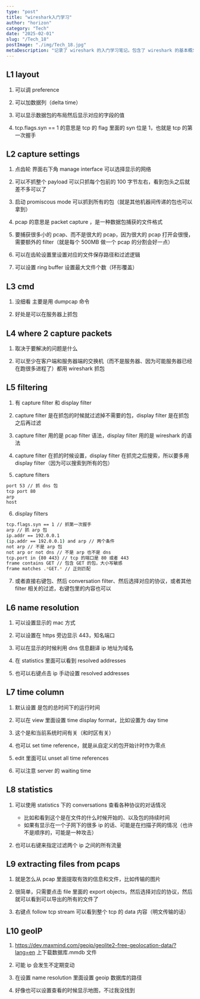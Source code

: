 ```yaml
---
type: "post"
title: "wireshark入门学习"
author: "horizon"
category: "Tech"
date: "2025-02-01"
slug: "/Tech_18"
postImage: "./img/Tech_18.jpg"
metaDescription: "记录了 wireshark 的入门学习笔记。包含了 wireshark 的基本概念、wireshark 的基本操作、wireshark 的抓包设置、wireshark 的过滤设置、wireshark 的文件提取等内容。"
---
```


## L1 layout

1. 可以调 preference

2. 可以加数据列（delta time）

3. 可以显示数据包的布局然后显示对应的字段的值

4. tcp.flags.syn == 1 的意思是 tcp 的 flag 里面的 syn 位是 1，也就是 tcp 的第一次握手

## L2 capture settings

1. 点齿轮 界面右下角 manage interface 可以选择显示的网络

2. 可以不抓整个 payload 可以只抓每个包前的 100 字节左右，看到包头之后就差不多可以了

3. 启动 promiscous mode 可以抓到所有的包（就是其他机器间传递的包也可以拿到）

4. pcap 的意思是 packet capture ，是一种数据包捕获的文件格式

5. 要捕获很多小的 pcap、而不是很大的 pcap，因为很大的 pcap 打开会很慢，需要额外的 filter（就是每个 500MB 做一个 pcap 的分割会好一点）

6. 可以在齿轮设置里设置对应的文件保存路径和过滤逻辑

7. 可以设置 ring buffer 设置最大文件个数（环形覆盖）

## L3 cmd

1. 没细看 主要是用 dumpcap 命令

2. 好处是可以在服务器上抓包

## L4 where 2 capture packets

1. 取决于要解决的问题是什么

2. 可以至少在客户端和服务器端的交换机（而不是服务器、因为可能服务器已经在跑很多进程了）都用 wireshark 抓包

## L5 filtering

1. 有 capture filter 和 display filter

2. capture filter 是在抓包的时候就过滤掉不需要的包，display filter 是在抓包之后再过滤

3. capture filter 用的是 pcap filter 语法，display filter 用的是 wireshark 的语法

4. capture filter 在抓的时候设置，display filter 在抓完之后搜索，所以要多用 display filter（因为可以搜索到所有的包）

5. capture filters

```bash
port 53 // 抓 dns 包
tcp port 80
arp
host
```

6. display filters

```bash
tcp.flags.syn == 1 // 抓第一次握手
arp // 抓 arp 包
ip.addr == 192.0.0.1
(ip.addr == 192.0.0.1) and arp // 两个条件
not arp // 不是 arp 包
not arp or not dns // 不是 arp 也不是 dns
tcp.port in {80 443} // tcp 的端口是 80 或者 443
frame contains GET // 包含 GET 的包，大小写敏感
frame matches .*GET.* // 正则匹配
```

7. 或者直接右键包、然后 conversation filter、然后选择对应的协议，或者其他 filter 相关的过滤，右键包里的内容也可以

## L6 name resolution

1. 可以设置显示的 mac 方式

2. 可以设置在 https 旁边显示 443，知名端口

3. 可以在显示的时候利用 dns 信息翻译 ip 地址为域名

4. 在 statistics 里面可以看到 resolved addresses

5. 也可以右键点击 ip 手动设置 resolved addresses

## L7 time column

1. 默认设置 是包的总时间下的运行时间

2. 可以在 view 里面设置 time display format，比如设置为 day time

3. 这个是和当前系统时间有关（和时区有关）

4. 也可以 set time reference，就是从自定义的包开始计时作为零点

5. edit 里面可以 unset all time references

6. 可以注意 server 的 waiting time

## L8 statistics

1. 可以使用 statistics 下的 conversations 查看各种协议的对话情况

   - 比如和看到这个是在文件的什么时候开始的、以及包的持续时间
   - 如果有显示在一个子网下的很多 ip 的话、可能是在扫描子网的情况（也许不是顺序的，可能是一种攻击）

2. 也可以右键来指定过滤两个 ip 之间的所有流量

## L9 extracting files from pcaps

1. 就是怎么从 pcap 里面提取有效的信息和文件，比如传输的图片

2. 很简单，只需要点击 file 里面的 export objects，然后选择对应的协议，然后就可以看到可以导出的所有的文件了

3. 右键点 follow tcp stream 可以看到整个 tcp 的 data 内容（明文传输的话）

## L10 geoIP

1. https://dev.maxmind.com/geoip/geolite2-free-geolocation-data/?lang=en 上下载数据库.mmdb 文件

2. 可能 ip 会发生不定期变动

3. 在设置 name resolution 里面设置 geoip 数据库的路径

4. 好像也可以设置查看的时候显示地图，不过我没找到
